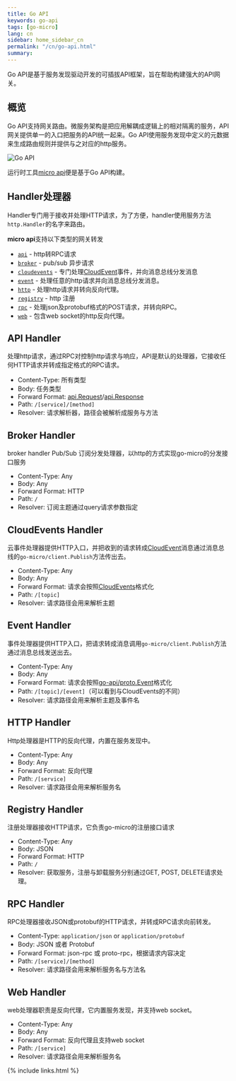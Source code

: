 ```yaml
---
title: Go API
keywords: go-api
tags: [go-micro]
lang: cn
sidebar: home_sidebar_cn
permalink: "/cn/go-api.html"
summary: 
---
```


Go API是基于服务发现驱动开发的可插拔API框架，旨在帮助构建强大的API网关。

## 概览

Go API支持网关路由。微服务架构是把应用解耦成逻辑上的相对隔离的服务，API网关提供单一的入口把服务的API统一起来。Go API使用服务发现中定义的元数据来生成路由规则并提供与之对应的http服务。

<img src="https://micro.mu/docs/images/go-api.png?v=1" alt="Go API" />

运行时工具[micro api](https://micro.mu/docs/cn/api.html)便是基于Go API构建。

## Handler处理器

Handler专门用于接收并处理HTTP请求，为了方便，handler使用服务方法`http.Handler`的名字来路由。

**micro api**支持以下类型的网关转发

- [`api`](#api-handler) - http转RPC请求
- [`broker`](#broker-handler) - pub/sub 异步请求
- [`cloudevents`](#cloudevents-handler) - 专门处理[CloudEvent](https://github.com/cloudevents/spec)事件，并向消息总线分发消息
- [`event`](#event-handler) - 处理任意的http请求并向消息总线分发消息。
- [`http`](#http-handler) - 处理http请求并转向反向代理。
- [`registry`](#registry-handler) - http 注册
- [`rpc`](#rpc-handler) - 处理json及protobuf格式的POST请求，并转向RPC。
- [`web`](#web-handler) - 包含web socket的http反向代理。

## API Handler

处理http请求，通过RPC对控制http请求与响应，API是默认的处理器，它接收任何HTTP请求并转成指定格式的RPC请求。

- Content-Type: 所有类型
- Body: 任务类型
- Forward Format: [api.Request](https://github.com/micro/go-micro/blob/master/api/proto/api.proto#L11)/[api.Response](https://github.com/micro/go-micro/blob/master/api/proto/api.proto#L21)
- Path: `/[service]/[method]`
- Resolver: 请求解析器，路径会被解析成服务与方法

## Broker Handler

broker handler Pub/Sub 订阅分发处理器，以http的方式实现go-micro的分发接口服务

- Content-Type: Any
- Body: Any
- Forward Format: HTTP
- Path: `/`
- Resolver: 订阅主题通过query请求参数指定

## CloudEvents Handler

云事件处理器提供HTTP入口，并把收到的请求转成[CloudEvent](https://github.com/cloudevents/spec)消息通过消息总线的`go-micro/client.Publish`方法传出去。

- Content-Type: Any
- Body: Any
- Forward Format: 请求会按照[CloudEvents](https://github.com/cloudevents/spec)格式化
- Path: `/[topic]`
- Resolver: 请求路径会用来解析主题

## Event Handler

事件处理器提供HTTP入口，把请求转成消息调用`go-micro/client.Publish`方法通过消息总线发送出去。

- Content-Type: Any
- Body: Any
- Forward Format: 请求会按照[go-api/proto.Event](https://github.com/micro/go-api/blob/master/proto/api.proto#L28L39)格式化
- Path: `/[topic]/[event]`（可以看到与CloudEvents的不同）
- Resolver: 请求路径会用来解析主题及事件名

## HTTP Handler

Http处理器是HTTP的反向代理，内置在服务发现中。

- Content-Type: Any
- Body: Any
- Forward Format: 反向代理
- Path: `/[service]`
- Resolver: 请求路径会用来解析服务名

## Registry Handler

注册处理器接收HTTP请求，它负责go-micro的注册接口请求

- Content-Type: Any
- Body: JSON
- Forward Format: HTTP
- Path: `/`
- Resolver: 获取服务，注册与卸载服务分别通过GET, POST, DELETE请求处理。

## RPC Handler

RPC处理器接收JSON或protobuf的HTTP请求，并转成RPC请求向前转发。

- Content-Type: `application/json` or `application/protobuf`
- Body: JSON 或者 Protobuf
- Forward Format: json-rpc 或 proto-rpc，根据请求内容决定
- Path: `/[service]/[method]`
- Resolver: 请求路径会用来解析服务名与方法名

## Web Handler

web处理器职责是反向代理，它内置服务发现，并支持web socket。

- Content-Type: Any
- Body: Any
- Forward Format: 反向代理且支持web socket
- Path: `/[service]`
- Resolver: 请求路径会用来解析服务名

{% include links.html %}
